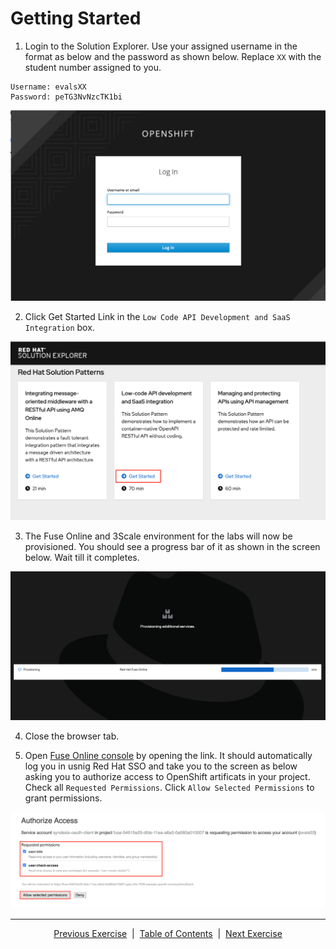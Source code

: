 # Getting Started

1. Login to the Solution Explorer. Use your assigned username in the format as below and the password as shown below. Replace ```XX``` with the student number assigned to you.

```
Username: evalsXX
Password: peTG3NvNzcTK1bi
```

![Login](images/LoginToFuseOnline.png)


2. Click Get Started Link in the ```Low Code API Development and SaaS Integration``` box.  

![Login](images/GetStartedLowCode.png)


3. The Fuse Online and 3Scale environment for the labs will now be provisioned. You should see a progress bar of it as shown in the screen below. Wait till it completes.

![Login](images/FuseOnlineProvisioning.png)

4. Close the browser tab.

5. Open [Fuse Online console][2] by opening the link. It should automatically log you in usnig Red Hat SSO and take you to the screen as below asking you to authorize access to OpenShift artificats in your project. Check all ```Requested Permissions```. Click ```Allow Selected Permissions``` to grant permissions.

![Login](images/AuthorizeFuseAcccess.png)

___
<p align="center">
  <a href="/README.md">Previous Exercise</a> &nbsp;|
  &nbsp;<a href="/README.md">Table of Contents</a> &nbsp;|
  &nbsp;<a href="/03%20-%20Creating%20API%20in%20Fuse%20Online.MD">Next Exercise</a>
</p>

[1]: https://tutorial-web-app-webapp.apps.dfw-7226.example.opentlc.com/
[2]: https://fuse-2dd27faf-dfda-11ea-a6a0-0a580a010007.apps.dfw-7226.example.opentlc.com/
[3]: https://3scale-admin.apps.dfw-7226.example.opentlc.com/
